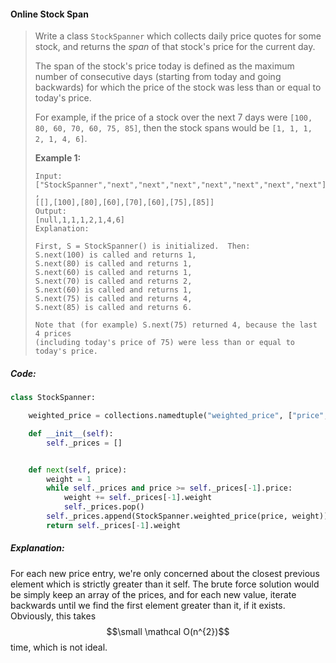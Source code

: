 #### Online Stock Span

> Write a class `StockSpanner` which collects daily price quotes for some stock, and returns the _span_ of that stock's price for the current day.
>
> The span of the stock's price today is defined as the maximum number of consecutive days \(starting from today and going backwards\) for which the price of the stock was less than or equal to today's price.
>
> For example, if the price of a stock over the next 7 days were `[100, 80, 60, 70, 60, 75, 85]`, then the stock spans would be `[1, 1, 1, 2, 1, 4, 6]`.
>
> **Example 1:**
>
> ```
> Input: 
> ["StockSpanner","next","next","next","next","next","next","next"]
> , 
> [[],[100],[80],[60],[70],[60],[75],[85]]
> Output: 
> [null,1,1,1,2,1,4,6]
> Explanation: 
>
> First, S = StockSpanner() is initialized.  Then:
> S.next(100) is called and returns 1,
> S.next(80) is called and returns 1,
> S.next(60) is called and returns 1,
> S.next(70) is called and returns 2,
> S.next(60) is called and returns 1,
> S.next(75) is called and returns 4,
> S.next(85) is called and returns 6.
>
> Note that (for example) S.next(75) returned 4, because the last 4 prices
> (including today's price of 75) were less than or equal to today's price.
> ```

##### Code:

```py
class StockSpanner:

    weighted_price = collections.namedtuple("weighted_price", ["price", "weight"])

    def __init__(self):
        self._prices = []


    def next(self, price):
        weight = 1
        while self._prices and price >= self._prices[-1].price:
            weight += self._prices[-1].weight
            self._prices.pop()
        self._prices.append(StockSpanner.weighted_price(price, weight))
        return self._prices[-1].weight
```

##### Explanation:

For each new price entry, we're only concerned about the closest previous element which is strictly greater than it self. The brute force solution would be simply keep an array of the prices, and for each new value, iterate backwards until we find the first element greater than it, if it exists. Obviously, this takes $$\small \mathcal O(n^{2})$$ time, which is not ideal. 

